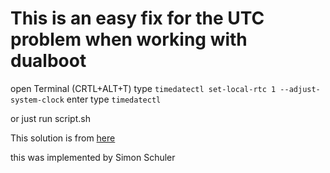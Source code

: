 # This is an easy fix for the UTC problem when working with dualboot

open Terminal (CRTL+ALT+T)
type `timedatectl set-local-rtc 1 --adjust-system-clock`
enter
type `timedatectl`


or just run script.sh


This solution is from [here](http://ubuntuhandbook.org/index.php/2016/05/time-differences-ubuntu-1604-windows-10/)

this was implemented by Simon Schuler